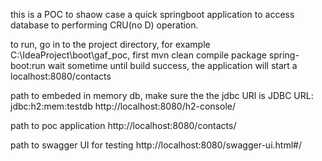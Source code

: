 this is a POC to shaow case a quick springboot application to access database to performing CRU(no D) operation.

to run, go in to the project directory, for example C:\IdeaProject\boot\gaf_poc, first
mvn clean compile package spring-boot:run
wait sometime until build success, the application will start a localhost:8080/contacts

path to embeded in memory db, make sure the the jdbc URl is JDBC URL: jdbc:h2:mem:testdb
http://localhost:8080/h2-console/

path to poc application
http://localhost:8080/contacts/

path to swagger UI for testing
http://localhost:8080/swagger-ui.html#/